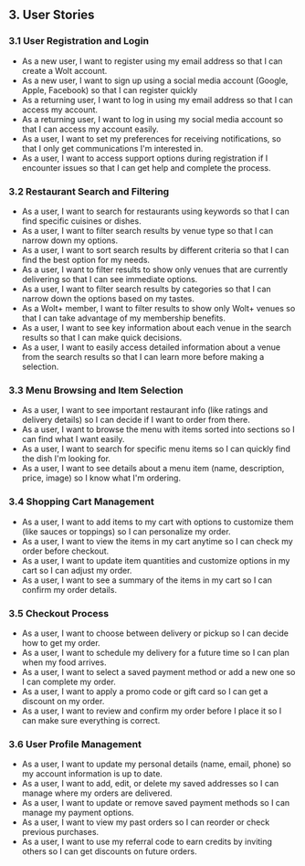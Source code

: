 ## 3. User Stories

### 3.1 User Registration and Login

- As a new user, I want to register using my email address so that I can create a Wolt account.
- As a new user, I want to sign up using a social media account (Google, Apple, Facebook) so that I can register quickly
- As a returning user, I want to log in using my email address so that I can access my account.
- As a returning user, I want to log in using my social media account so that I can access my account easily.
- As a user, I want to set my preferences for receiving notifications, so that I only get communications I'm interested in.
- As a user, I want to access support options during registration if I encounter issues so that I can get help and complete the process.

### 3.2 Restaurant Search and Filtering

- As a user, I want to search for restaurants using keywords so that I can find specific cuisines or dishes.
- As a user, I want to filter search results by venue type so that I can narrow down my options.
- As a user, I want to sort search results by different criteria so that I can find the best option for my needs.
- As a user, I want to filter results to show only venues that are currently delivering so that I can see immediate options.
- As a user, I want to filter search results by categories so that I can narrow down the options based on my tastes.
- As a Wolt+ member, I want to filter results to show only Wolt+ venues so that I can take advantage of my membership benefits.
- As a user, I want to see key information about each venue in the search results so that I can make quick decisions.
- As a user, I want to easily access detailed information about a venue from the search results so that I can learn more before making a selection.

### 3.3 Menu Browsing and Item Selection

- As a user, I want to see important restaurant info (like ratings and delivery details) so I can decide if I want to order from there.
- As a user, I want to browse the menu with items sorted into sections so I can find what I want easily.
- As a user, I want to search for specific menu items so I can quickly find the dish I'm looking for.
- As a user, I want to see details about a menu item (name, description, price, image) so I know what I'm ordering.

### 3.4 Shopping Cart Management

- As a user, I want to add items to my cart with options to customize them (like sauces or toppings) so I can personalize my order.
- As a user, I want to view the items in my cart anytime so I can check my order before checkout.
- As a user, I want to update item quantities and customize options in my cart so I can adjust my order.
- As a user, I want to see a summary of the items in my cart so I can confirm my order details.

### 3.5 Checkout Process

- As a user, I want to choose between delivery or pickup so I can decide how to get my order.
- As a user, I want to schedule my delivery for a future time so I can plan when my food arrives.
- As a user, I want to select a saved payment method or add a new one so I can complete my order.
- As a user, I want to apply a promo code or gift card so I can get a discount on my order.
- As a user, I want to review and confirm my order before I place it so I can make sure everything is correct.

### 3.6 User Profile Management

- As a user, I want to update my personal details (name, email, phone) so my account information is up to date.
- As a user, I want to add, edit, or delete my saved addresses so I can manage where my orders are delivered.
- As a user, I want to update or remove saved payment methods so I can manage my payment options.
- As a user, I want to view my past orders so I can reorder or check previous purchases.
- As a user, I want to use my referral code to earn credits by inviting others so I can get discounts on future orders.